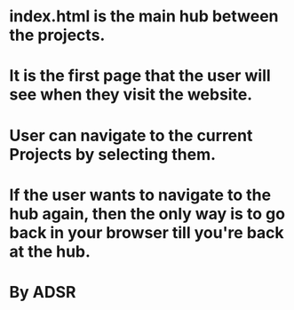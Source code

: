 # index.html is the main hub between the projects.
# It is the first page that the user will see when they visit the website.
# User can navigate to the current Projects by selecting them.
# If the user wants to navigate to the hub again, then the only way is to go back in your browser till you're back at the hub.

# By ADSR